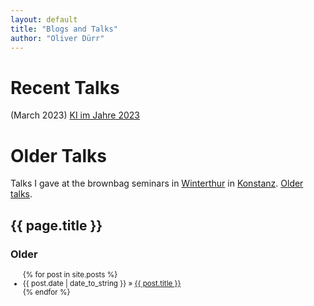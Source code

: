 ```yaml
---
layout: default
title: "Blogs and Talks"
author: "Oliver Dürr"
---
```

# Recent Talks

(March 2023) [KI im Jahre 2023](https://oduerr.github.io/talks/ki_2023.html)

# Older Talks
Talks I gave at the brownbag seminars in [Winterthur](https://tensorchiefs.github.io/bbs/) in [Konstanz](https://ioskn.github.io/bbs/). 
[Older talks](https://github.com/oduerr/blogs/old_talks.html).


<h2>{{ page.title }}</h2>

<h3>Older</h3>
<small>
  <ul class="posts">
    {% for post in site.posts %}
      <li><span>{{ post.date | date_to_string }}</span> » <a href="{{ post.url }}" title="{{ post.title }}">{{ post.title }}</a></li>
    {% endfor %}
  </ul>
</small>